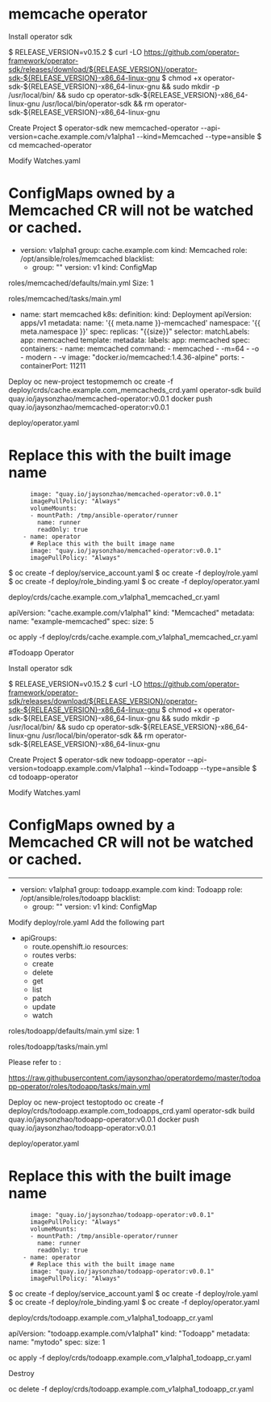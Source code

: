 # memcache operator
Install operator sdk

$ RELEASE_VERSION=v0.15.2
$ curl -LO https://github.com/operator-framework/operator-sdk/releases/download/${RELEASE_VERSION}/operator-sdk-${RELEASE_VERSION}-x86_64-linux-gnu
$ chmod +x operator-sdk-${RELEASE_VERSION}-x86_64-linux-gnu && sudo mkdir -p /usr/local/bin/ && sudo cp operator-sdk-${RELEASE_VERSION}-x86_64-linux-gnu /usr/local/bin/operator-sdk && rm operator-sdk-${RELEASE_VERSION}-x86_64-linux-gnu

Create Project
$ operator-sdk new memcached-operator --api-version=cache.example.com/v1alpha1 --kind=Memcached --type=ansible
$ cd memcached-operator

Modify Watches.yaml
# ConfigMaps owned by a Memcached CR will not be watched or cached.
- version: v1alpha1
  group: cache.example.com
  kind: Memcached
  role: /opt/ansible/roles/memcached
  blacklist:
    - group: ""
      version: v1
      kind: ConfigMap


 roles/memcached/defaults/main.yml
Size: 1


roles/memcached/tasks/main.yml 
- name: start memcached
  k8s:
    definition:
      kind: Deployment
      apiVersion: apps/v1
      metadata:
        name: '{{ meta.name }}-memcached'
        namespace: '{{ meta.namespace }}'
      spec:
        replicas: "{{size}}"
        selector:
          matchLabels:
            app: memcached
        template:
          metadata:
            labels:
              app: memcached
          spec:
            containers:
            - name: memcached
              command:
              - memcached
              - -m=64
              - -o
              - modern
              - -v
              image: "docker.io/memcached:1.4.36-alpine"
              ports:
                - containerPort: 11211

Deploy
oc new-project testopmemch
oc create -f deploy/crds/cache.example.com_memcacheds_crd.yaml
operator-sdk build quay.io/jaysonzhao/memcached-operator:v0.0.1
docker push quay.io/jaysonzhao/memcached-operator:v0.0.1


deploy/operator.yaml
   # Replace this with the built image name
          image: "quay.io/jaysonzhao/memcached-operator:v0.0.1"
          imagePullPolicy: "Always"
          volumeMounts:
          - mountPath: /tmp/ansible-operator/runner
            name: runner
            readOnly: true
        - name: operator
          # Replace this with the built image name
          image: "quay.io/jaysonzhao/memcached-operator:v0.0.1"
          imagePullPolicy: "Always"



$ oc create -f deploy/service_account.yaml
$ oc create -f deploy/role.yaml
$ oc create -f deploy/role_binding.yaml
$ oc create -f deploy/operator.yaml



deploy/crds/cache.example.com_v1alpha1_memcached_cr.yaml

apiVersion: "cache.example.com/v1alpha1"
kind: "Memcached"
metadata:
  name: "example-memcached"
spec:
  size: 5


 oc apply -f deploy/crds/cache.example.com_v1alpha1_memcached_cr.yaml



#Todoapp Operator

Install operator sdk

$ RELEASE_VERSION=v0.15.2
$ curl -LO https://github.com/operator-framework/operator-sdk/releases/download/${RELEASE_VERSION}/operator-sdk-${RELEASE_VERSION}-x86_64-linux-gnu
$ chmod +x operator-sdk-${RELEASE_VERSION}-x86_64-linux-gnu && sudo mkdir -p /usr/local/bin/ && sudo cp operator-sdk-${RELEASE_VERSION}-x86_64-linux-gnu /usr/local/bin/operator-sdk && rm operator-sdk-${RELEASE_VERSION}-x86_64-linux-gnu

Create Project
$ operator-sdk new todoapp-operator --api-version=todoapp.example.com/v1alpha1 --kind=Todoapp --type=ansible
$ cd todoapp-operator 

Modify Watches.yaml
# ConfigMaps owned by a Memcached CR will not be watched or cached.

---
- version: v1alpha1
  group: todoapp.example.com
  kind: Todoapp
  role: /opt/ansible/roles/todoapp
  blacklist:
    - group: ""
      version: v1
      kind: ConfigMap


Modify deploy/role.yaml
Add the following part

- apiGroups:
  - route.openshift.io
  resources:
  - routes
  verbs:
  - create
  - delete
  - get
  - list
  - patch
  - update
  - watch


 roles/todoapp/defaults/main.yml
size: 1


roles/todoapp/tasks/main.yml 

Please refer to :

https://raw.githubusercontent.com/jaysonzhao/operatordemo/master/todoapp-operator/roles/todoapp/tasks/main.yml


Deploy
oc new-project testoptodo
oc create -f deploy/crds/todoapp.example.com_todoapps_crd.yaml
operator-sdk build quay.io/jaysonzhao/todoapp-operator:v0.0.1
docker push quay.io/jaysonzhao/todoapp-operator:v0.0.1


deploy/operator.yaml
   # Replace this with the built image name
          image: "quay.io/jaysonzhao/todoapp-operator:v0.0.1"
          imagePullPolicy: "Always"
          volumeMounts:
          - mountPath: /tmp/ansible-operator/runner
            name: runner
            readOnly: true
        - name: operator
          # Replace this with the built image name
          image: "quay.io/jaysonzhao/todoapp-operator:v0.0.1"
          imagePullPolicy: "Always"



$ oc create -f deploy/service_account.yaml
$ oc create -f deploy/role.yaml
$ oc create -f deploy/role_binding.yaml
$ oc create -f deploy/operator.yaml



deploy/crds/todoapp.example.com_v1alpha1_todoapp_cr.yaml

apiVersion: "todoapp.example.com/v1alpha1"
kind: "Todoapp"
metadata:
  name: "mytodo"
spec:
  size: 1


 oc apply -f deploy/crds/todoapp.example.com_v1alpha1_todoapp_cr.yaml




Destroy


oc delete -f deploy/crds/todoapp.example.com_v1alpha1_todoapp_cr.yaml

